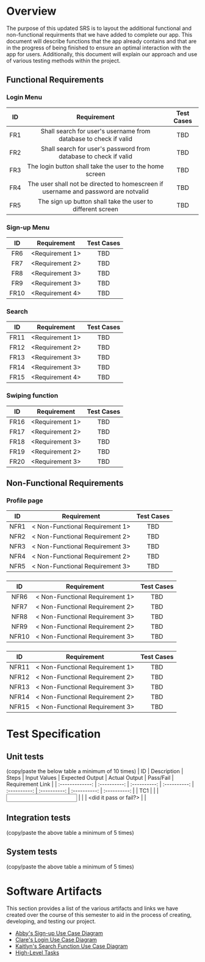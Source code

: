 # Overview

The purpose of this updated SRS is to layout the additional functional and non-functional requirments that we have added to complete our app. This document will describe functions that the app already contains and that are in the progress of being finished to ensure an optimal interaction with the app for users. Additionally, this document will explain our approach and use of various testing methods within the project. 

## Functional Requirements

### Login Menu
| ID | Requirement | Test Cases |
| :-------------: | :----------: | :----------: |
| FR1 | Shall search for user's username from database to check if valid | TBD |
| FR2 | Shall search for user's password from database to check if valid | TBD |
| FR3 | The login button shall take the user to the home screen | TBD |
| FR4 | The user shall not be directed to homescreen if username and password are notvalid | TBD |
| FR5 | The sign up button shall take the user to different screen | TBD |


### Sign-up Menu
| ID | Requirement | Test Cases |
| :-------------: | :----------: | :----------: |
| FR6 | <Requirement 1> | TBD |
| FR7 | <Requirement 2> | TBD |
| FR8 | <Requirement 3> | TBD |
| FR9 | <Requirement 3> | TBD |
| FR10 | <Requirement 4> | TBD |

### Search
| ID | Requirement | Test Cases |
| :-------------: | :----------: | :----------: |
| FR11 | <Requirement 1> | TBD |
| FR12 | <Requirement 2> | TBD |
| FR13 | <Requirement 3> | TBD |
| FR14 | <Requirement 3> | TBD |
| FR15 | <Requirement 4> | TBD |

### Swiping function
| ID | Requirement | Test Cases |
| :-------------: | :----------: | :----------: |
| FR16 | <Requirement 1> | TBD |
| FR17 | <Requirement 2> | TBD |
| FR18 | <Requirement 3> | TBD |
| FR19 | <Requirement 2> | TBD |
| FR20 | <Requirement 3> | TBD |


## Non-Functional Requirements

### Profile page
| ID | Requirement | Test Cases |
| :-------------: | :----------: | :----------: |
| NFR1 | < Non-Functional Requirement 1> | TBD |
| NFR2 | < Non-Functional Requirement 2> | TBD |
| NFR3 | < Non-Functional Requirement 3> | TBD |
| NFR4 | < Non-Functional Requirement 2> | TBD |
| NFR5 | < Non-Functional Requirement 3> | TBD |

### 
| ID | Requirement | Test Cases |
| :-------------: | :----------: | :----------: |
| NFR6 | < Non-Functional Requirement 1> | TBD |
| NFR7 | < Non-Functional Requirement 2> | TBD |
| NFR8 | < Non-Functional Requirement 3> | TBD |
| NFR9 | < Non-Functional Requirement 2> | TBD |
| NFR10 | < Non-Functional Requirement 3> | TBD |

### 
| ID | Requirement | Test Cases |
| :-------------: | :----------: | :----------: |
| NFR11 | < Non-Functional Requirement 1> | TBD |
| NFR12 | < Non-Functional Requirement 2> | TBD |
| NFR13 | < Non-Functional Requirement 3> | TBD |
| NFR14 | < Non-Functional Requirement 2> | TBD |
| NFR15 | < Non-Functional Requirement 3> | TBD |
























# Test Specification
<Description of what this section is>

## Unit tests
(copy/paste the below table a minimum of 10 times)
| ID | Description | Steps | Input Values | Expected Output | Actual Output
| Pass/Fail | Requirement Link |
| :-------------: | :----------: | :----------: | :----------: | :----------:
| :----------: | :----------: | :----------: |
| TC1 | <TC1 description> | <steps to execute TC1> | <input values to this
test case> | <expected output as a result of test case> | <actual output of
test case> | <did it pass or fail?> | <requirement IDs this test case is
linked to> |

## Integration tests
(copy/paste the above table a minimum of 5 times)

## System tests
(copy/paste the above table a minimum of 5 times)

# Software Artifacts
This section provides a list of the various artifacts and links we have created over the course of this semester to aid in the process of creating, developing, and testing our project.

* [Abby's Sign-up Use Case Diagram](https://github.com/abbybowerman/GVSU-CIS350-Brewing-Java/blob/master/artifacts/use_case_diagrams/SignupUseCase.pdf)
* [Clare's Login Use Case Diagram](https://github.com/abbybowerman/GVSU-CIS350-Brewing-Java/blob/master/artifacts/use_case_diagrams/use-case_diagram_log-in.pdf)
* [Kaitlyn's Search Function Use Case Diagram](https://github.com/abbybowerman/GVSU-CIS350-Brewing-Java/blob/master/artifacts/use_case_diagrams/Search%20Function%20Use%20Case%20Diagram.pdf)
* [High-Level Tasks](https://github.com/abbybowerman/GVSU-CIS350-Brewing-Java/blob/master/docs/High-Level-Tasks.md)